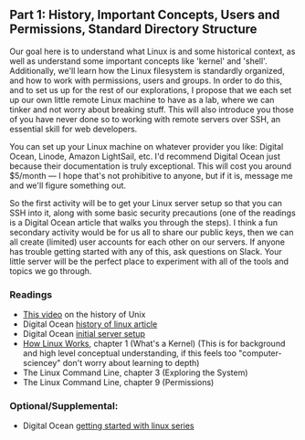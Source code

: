 ## Part 1: History, Important Concepts, Users and Permissions, Standard Directory Structure

Our goal here is to understand what Linux is and some historical context, as well as understand some important concepts like 'kernel' and 'shell'. Additionally, we'll learn how the Linux filesystem is standardly organized, and how to work with permissions, users and groups. In order to do this, and to set us up for the rest of our explorations, I propose that we each set up our own little remote Linux machine to have as a lab, where we can tinker and not worry about breaking stuff. This will also introduce you those of you have never done so to working with remote servers over SSH, an essential skill for web developers.

You can set up your Linux machine on whatever provider you like: Digital Ocean, Linode, Amazon LightSail, etc. I'd recommend Digital Ocean just because their documentation is truly exceptional. This will cost you around $5/month — I hope that's not prohibitive to anyone, but if it is, message me and we'll figure something out.

So the first activity will be to get your Linux server setup so that you can SSH into it, along with some basic security precautions (one of the readings is a Digital Ocean article that walks you through the steps). I think a fun secondary activity would be for us all to share our public keys, then we can all create (limited) user accounts for each other on our servers. If anyone has trouble getting started with any of this, ask questions on Slack. Your little server will be the perfect place to experiment with all of the tools and topics we go through.

### Readings
- [This video](https://www.youtube.com/watch?v=-rPPqm44xLs&t=0s&list=PLwtBDPwjv7bxDPZqIFw8JHk9NXewABX28&index=5) on the history of Unix
- Digital Ocean [history of linux article](https://www.digitalocean.com/community/tutorials/brief-history-of-linux)
- Digital Ocean [initial server setup](https://www.digitalocean.com/community/tutorials/initial-server-setup-with-ubuntu-18-04)
- [How Linux Works](https://nostarch.com/howlinuxworks2), chapter 1 (What's a Kernel) (This is for background and high level conceptual understanding, if this feels too "computer-sciencey" don't worry about learning to depth)
- The Linux Command Line, chapter 3 (Exploring the System)
- The Linux Command Line, chapter 9 (Permissions)

### Optional/Supplemental:
- Digital Ocean [getting started with linux series](https://www.digitalocean.com/community/tutorial_series/getting-started-with-linux)
